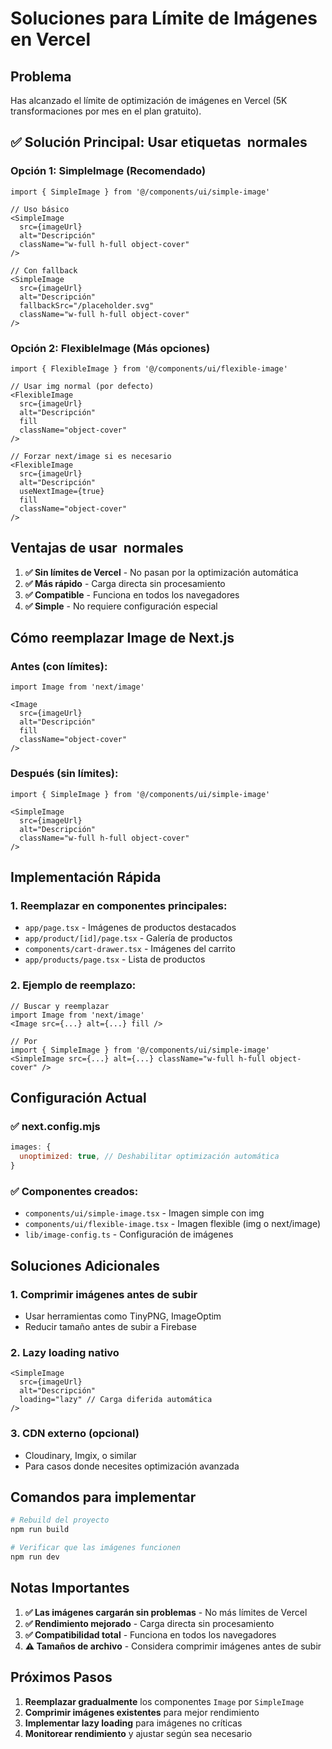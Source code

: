 # Soluciones para Límite de Imágenes en Vercel

## Problema
Has alcanzado el límite de optimización de imágenes en Vercel (5K transformaciones por mes en el plan gratuito).

## ✅ Solución Principal: Usar etiquetas <img> normales

### **Opción 1: SimpleImage (Recomendado)**
```tsx
import { SimpleImage } from '@/components/ui/simple-image'

// Uso básico
<SimpleImage 
  src={imageUrl} 
  alt="Descripción" 
  className="w-full h-full object-cover" 
/>

// Con fallback
<SimpleImage 
  src={imageUrl} 
  alt="Descripción" 
  fallbackSrc="/placeholder.svg"
  className="w-full h-full object-cover" 
/>
```

### **Opción 2: FlexibleImage (Más opciones)**
```tsx
import { FlexibleImage } from '@/components/ui/flexible-image'

// Usar img normal (por defecto)
<FlexibleImage 
  src={imageUrl} 
  alt="Descripción" 
  fill 
  className="object-cover" 
/>

// Forzar next/image si es necesario
<FlexibleImage 
  src={imageUrl} 
  alt="Descripción" 
  useNextImage={true}
  fill 
  className="object-cover" 
/>
```

## Ventajas de usar <img> normales

1. **✅ Sin límites de Vercel** - No pasan por la optimización automática
2. **✅ Más rápido** - Carga directa sin procesamiento
3. **✅ Compatible** - Funciona en todos los navegadores
4. **✅ Simple** - No requiere configuración especial

## Cómo reemplazar Image de Next.js

### Antes (con límites):
```tsx
import Image from 'next/image'

<Image 
  src={imageUrl} 
  alt="Descripción" 
  fill 
  className="object-cover" 
/>
```

### Después (sin límites):
```tsx
import { SimpleImage } from '@/components/ui/simple-image'

<SimpleImage 
  src={imageUrl} 
  alt="Descripción" 
  className="w-full h-full object-cover" 
/>
```

## Implementación Rápida

### 1. Reemplazar en componentes principales:
- `app/page.tsx` - Imágenes de productos destacados
- `app/product/[id]/page.tsx` - Galería de productos
- `components/cart-drawer.tsx` - Imágenes del carrito
- `app/products/page.tsx` - Lista de productos

### 2. Ejemplo de reemplazo:
```tsx
// Buscar y reemplazar
import Image from 'next/image'
<Image src={...} alt={...} fill />

// Por
import { SimpleImage } from '@/components/ui/simple-image'
<SimpleImage src={...} alt={...} className="w-full h-full object-cover" />
```

## Configuración Actual

### ✅ next.config.mjs
```js
images: {
  unoptimized: true, // Deshabilitar optimización automática
}
```

### ✅ Componentes creados:
- `components/ui/simple-image.tsx` - Imagen simple con img
- `components/ui/flexible-image.tsx` - Imagen flexible (img o next/image)
- `lib/image-config.ts` - Configuración de imágenes

## Soluciones Adicionales

### 1. Comprimir imágenes antes de subir
- Usar herramientas como TinyPNG, ImageOptim
- Reducir tamaño antes de subir a Firebase

### 2. Lazy loading nativo
```tsx
<SimpleImage 
  src={imageUrl} 
  alt="Descripción" 
  loading="lazy" // Carga diferida automática
/>
```

### 3. CDN externo (opcional)
- Cloudinary, Imgix, o similar
- Para casos donde necesites optimización avanzada

## Comandos para implementar

```bash
# Rebuild del proyecto
npm run build

# Verificar que las imágenes funcionen
npm run dev
```

## Notas Importantes

1. **✅ Las imágenes cargarán sin problemas** - No más límites de Vercel
2. **✅ Rendimiento mejorado** - Carga directa sin procesamiento
3. **✅ Compatibilidad total** - Funciona en todos los navegadores
4. **⚠️ Tamaños de archivo** - Considera comprimir imágenes antes de subir

## Próximos Pasos

1. **Reemplazar gradualmente** los componentes `Image` por `SimpleImage`
2. **Comprimir imágenes existentes** para mejor rendimiento
3. **Implementar lazy loading** para imágenes no críticas
4. **Monitorear rendimiento** y ajustar según sea necesario
